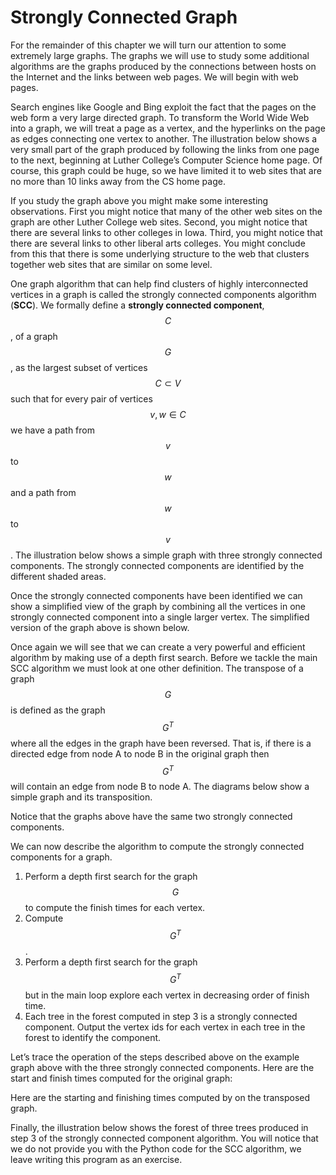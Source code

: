 # Strongly Connected Graph

For the remainder of this chapter we will turn our attention to some extremely large graphs. The graphs we will use to study some additional algorithms are the graphs produced by the connections between hosts on the Internet and the links between web pages. We will begin with web pages.

Search engines like Google and Bing exploit the fact that the pages on the web form a very large directed graph. To transform the World Wide Web into a graph, we will treat a page as a vertex, and the hyperlinks on the page as edges connecting one vertex to another. The illustration below shows a very small part of the graph produced by following the links from one page to the next, beginning at Luther College’s Computer Science home page. Of course, this graph could be huge, so we have limited it to web sites that are no more than 10 links away from the CS home page.

If you study the graph above you might make some interesting observations. First you might notice that many of the other web sites on the graph are other Luther College web sites. Second, you might notice that there are several links to other colleges in Iowa. Third, you might notice that there are several links to other liberal arts colleges. You might conclude from this that there is some underlying structure to the web that clusters together web sites that are similar on some level.

One graph algorithm that can help find clusters of highly interconnected vertices in a graph is called the strongly connected components algorithm (**SCC**). We formally define a **strongly connected component**, $$C$$, of a graph $$G$$, as the largest subset of vertices $$C \subset V$$ such that for every pair of vertices $$v, w \in C$$ we have a path from $$v$$ to $$w$$ and a path from $$w$$ to $$v$$. The illustration below shows a simple graph with three strongly connected components. The strongly connected components are identified by the different shaded areas.

Once the strongly connected components have been identified we can show a simplified view of the graph by combining all the vertices in one strongly connected component into a single larger vertex. The simplified version of the graph above is shown below.

Once again we will see that we can create a very powerful and efficient algorithm by making use of a depth first search. Before we tackle the main SCC algorithm we must look at one other definition. The transpose of a graph $$G$$ is defined as the graph $$G^T$$ where all the edges in the graph have been reversed. That is, if there is a directed edge from node A to node B in the original graph then $$G^T$$ will contain an edge from node B to node A. The diagrams below show a simple graph and its transposition.

Notice that the graphs above have the same two strongly connected components.

We can now describe the algorithm to compute the strongly connected components for a graph.

1. Perform a depth first search for the graph $$G$$ to compute the finish times for each vertex.
2. Compute $$G^T$$.
3. Perform a depth first search for the graph $$G^T$$ but in the main loop explore each vertex in decreasing order of finish time.
4. Each tree in the forest computed in step 3 is a strongly connected component. Output the vertex ids for each vertex in each tree in the forest to identify the component.

Let’s trace the operation of the steps described above on the example graph above with the three strongly connected components. Here are the start and finish times computed for the original graph:

Here are the starting and finishing times computed by on the transposed graph.

Finally, the illustration below shows the forest of three trees produced in step 3 of the strongly connected component algorithm. You will notice that we do not provide you with the Python code for the SCC algorithm, we leave writing this program as an exercise.

